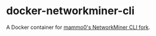 # docker-networkminer-cli
 A Docker container for [mammo0's NetworkMiner CLI fork](https://github.com/mammo0/networkminer-cli).
